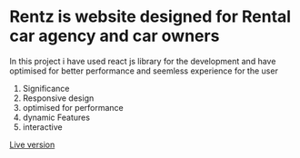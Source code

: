 # Rentz is website designed for Rental car agency and car owners 

In this project i have used react js library for the development and have optimised for better performance and seemless experience for the user 

1. Significance
 1. Responsive design
 2. optimised for performance
 3. dynamic Features
 4. interactive
    

[Live version](https://rentz-rental.netlify.app/)
